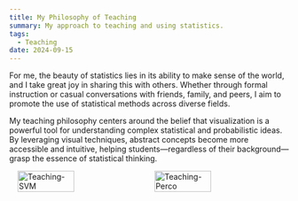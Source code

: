 ```yaml
---
title: My Philosophy of Teaching
summary: My approach to teaching and using statistics.
tags:
  - Teaching
date: 2024-09-15
---
```


For me, the beauty of statistics lies in its ability to make sense of the world, and I take great joy in sharing this with others. Whether through formal instruction or casual conversations with friends, family, and peers, I aim to promote the use of statistical methods across diverse fields.

My teaching philosophy centers around the belief that visualization is a powerful tool for understanding complex statistical and probabilistic ideas. By leveraging visual techniques, abstract concepts become more accessible and intuitive, helping students—regardless of their background—grasp the essence of statistical thinking.

<div style="display: flex; justify-content: center; gap: 20px; margin: 0 auto; max-width: 800px;">
  <img src="/images/teaching-fig1.jpg" alt=Teaching-SVM style="width: 45%;">
  <img src="/images/teaching-fig2.jpg" alt="Teaching-Perco" style="width: 45%;">
</div>
